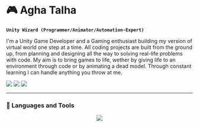 # 🎮 Agha Talha
**`Unity Wizard (Programmer/Animator/Automation-Expert)`**

I'm a Unity Game Developer and a Gaming enthusiast building my version of virtual world one step at a time. All coding projects are built from the ground up, from planning and designing all the way to solving real-life problems with code. My aim is to bring games to life, wether by giving life to an environment through code or by animating a dead model. Through constant learning I can handle anything you throw at me.  

<p align="left" width="30px" style="padding-right:10px;">
    <a href="https://discord.gg/Zg8X3xAgK7">
        <img src="https://img.shields.io/badge/Discord-5865F2?style=for-the-badge&logo=discord&logoColor=white" /></a>
    <a href="https://talha00abbas.github.io/Talha-Abbas/">
        <img src="https://img.shields.io/badge/Portfolio-255E63?style=for-the-badge&logo=About.me&logoColor=white" /></a>
    <a href="https://www.linkedin.com/in/agha-talha-abbas/">
        <img src="https://img.shields.io/badge/LinkedIn-0077B5?style=for-the-badge&logo=linkedin&logoColor=white" /></a>

</p>

---

### 🧰 Languages and Tools

<p align="center">
  <a href="https://talha00abbas.github.io/Talha-Abbas/">
    <img src="https://skillicons.dev/icons?i=unity,cs,blender,cpp,github,git,dotnet,ps,py,visualstudio,vscode" />
  </a>
</p>

<br />

#



